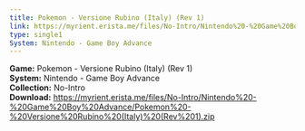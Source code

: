 ```yaml
---
title: Pokemon - Versione Rubino (Italy) (Rev 1)
link: https://myrient.erista.me/files/No-Intro/Nintendo%20-%20Game%20Boy%20Advance/Pokemon%20-%20Versione%20Rubino%20(Italy)%20(Rev%201).zip
type: single1
System: Nintendo - Game Boy Advance
---
```

<b>Game:</b> Pokemon - Versione Rubino (Italy) (Rev 1)<br>
<b>System:</b> Nintendo - Game Boy Advance<br>
<b>Collection:</b> No-Intro<br>
<b>Download:</b> https://myrient.erista.me/files/No-Intro/Nintendo%20-%20Game%20Boy%20Advance/Pokemon%20-%20Versione%20Rubino%20(Italy)%20(Rev%201).zip